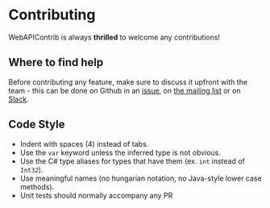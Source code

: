 # Contributing

WebAPIContrib is always **thrilled** to welcome any contributions!

## Where to find help

Before contributing any feature, make sure to discuss it upfront with the team - this can be done on Github in an [issue](https://github.com/WebApiContrib/WebAPIContrib.Core/issues), on [the mailing list](https://groups.google.com/group/webapicontrib) or on [Slack](https://webapicontrib.azurewebsites.net). 

## Code Style

* Indent with spaces (4) instead of tabs.
* Use the `var` keyword unless the inferred type is not obvious.
* Use the C# type aliases for types that have them (ex. `int` instead of `Int32`).
* Use meaningful names (no hungarian notation, no Java-style lower case methods).
* Unit tests should normally accompany any PR
